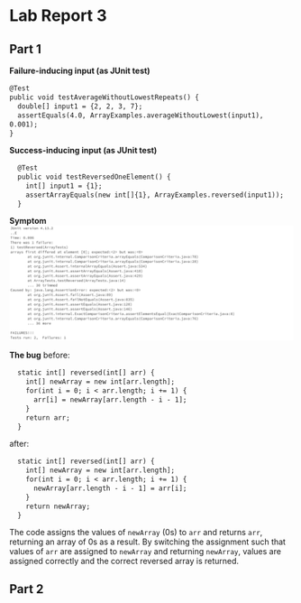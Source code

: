 # Lab Report 3

## Part 1

**Failure-inducing input (as JUnit test)**
```
@Test
public void testAverageWithoutLowestRepeats() {
  double[] input1 = {2, 2, 3, 7};
  assertEquals(4.0, ArrayExamples.averageWithoutLowest(input1), 0.001);
}
```

**Success-inducing input (as JUnit test)**
```
  @Test
  public void testReversedOneElement() {
    int[] input1 = {1};
    assertArrayEquals(new int[]{1}, ArrayExamples.reversed(input1));
  }
```

**Symptom**
![](/labreport3_screenshots/symptoms.png)

**The bug**
before:
```
  static int[] reversed(int[] arr) {
    int[] newArray = new int[arr.length];
    for(int i = 0; i < arr.length; i += 1) {
      arr[i] = newArray[arr.length - i - 1];
    }
    return arr;
  }
```
after:
```
  static int[] reversed(int[] arr) {
    int[] newArray = new int[arr.length];
    for(int i = 0; i < arr.length; i += 1) {
      newArray[arr.length - i - 1] = arr[i];
    }
    return newArray;
  }
```
The code assigns the values of `newArray` (0s) to `arr` and returns `arr`, returning an array of 0s as a result. By switching the assignment such that values of `arr` are assigned to `newArray` and returning `newArray`, values are assigned correctly and the correct reversed array is returned. 

## Part 2

